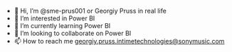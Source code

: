 - 👋 Hi, I’m @sme-prus001 or Georgiy Pruss in real life
- 👀 I’m interested in Power BI
- 🌱 I’m currently learning Power BI
- 💞️ I’m looking to collaborate on Power BI
- 📫 How to reach me georgiy.pruss.intimetechnologies@sonymusic.com

<!---
sme-prus001/sme-prus001 is a ✨ special ✨ repository because its `README.md` (this file) appears on your GitHub profile.
You can click the Preview link to take a look at your changes.
--->
